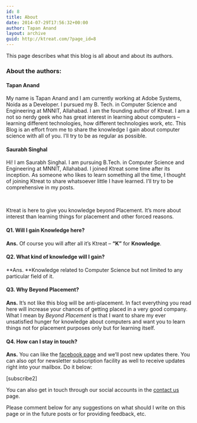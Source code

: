 ```yaml
---
id: 8
title: About
date: 2014-07-29T17:56:32+00:00
author: Tapan Anand
layout: archive
guid: http://ktreat.com/?page_id=8
---
```

This page describes what this blog is all about and about its authors.

### **About the authors:**

#### **Tapan Anand**

My name is Tapan Anand and I am currently working at Adobe Systems, Noida as a Developer. I pursued my B. Tech. in Computer Science and Engineering at MNNIT, Allahabad. I am the founding author of Ktreat. I am a not so nerdy geek who has great interest in learning about computers &#8211; learning different technologies, how different technologies work, etc. This Blog is an effort from me to share the knowledge I gain about computer science with all of you. I&#8217;ll try to be as regular as possible.

#### **Saurabh Singhal**

Hi! I am Saurabh Singhal. I am pursuing B.Tech. in Computer Science and Engineering at MNNIT, Allahabad. I joined Ktreat some time after its inception. As someone who likes to learn something all the time, I thought of joining Ktreat to share whatsoever little I have learned. I&#8217;ll try to be comprehensive in my posts.

&nbsp;

Ktreat is here to give you knowledge beyond Placement. It&#8217;s more about interest than learning things for placement and other forced reasons.

#### **Q1. Will I gain Knowledge here?**

**Ans.** Of course you will after all it&#8217;s Ktreat &#8211; **&#8220;K&#8221;** for **Knowledge**.

#### **Q2. What kind of knowledge will I gain?**

**Ans. **Knowledge related to Computer Science but not limited to any particular field of it.

#### **Q3. Why Beyond Placement?**

**Ans.** It&#8217;s not like this blog will be anti-placement. In fact everything you read here will increase your chances of getting placed in a very good company. What I mean by _Beyond Placement_ is that I want to share my ever unsatisfied hunger for knowledge about computers and want you to learn things not for placement purposes only but for learning itself.

#### **Q4. How can I stay in touch?**

**Ans.** You can like the [facebook page](https://www.facebook.com/ktreat.blog) and we&#8217;ll post new updates there. You can also opt for newsletter subscription facility as well to receive updates right into your mailbox. Do it below:

[subscribe2]

You can also get in touch through our social accounts in the <a title="Contact Us" href="http://www.ktreat.com/contact-us/" target="_blank">contact us</a> page.

Please comment below for any suggestions on what should I write on this page or in the future posts or for providing feedback, etc.
